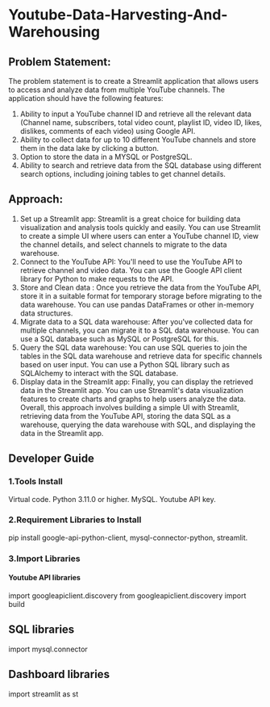 # Youtube-Data-Harvesting-And-Warehousing

## Problem Statement:
The problem statement is to create a Streamlit application that allows users to access
and analyze data from multiple YouTube channels. The application should have the
following features:
1. Ability to input a YouTube channel ID and retrieve all the relevant data
(Channel name, subscribers, total video count, playlist ID, video ID, likes,
dislikes, comments of each video) using Google API.
2. Ability to collect data for up to 10 different YouTube channels and store them in
the data lake by clicking a button.
3. Option to store the data in a MYSQL or PostgreSQL.
4. Ability to search and retrieve data from the SQL database using different
search options, including joining tables to get channel details.

## Approach:
1. Set up a Streamlit app: Streamlit is a great choice for building data
visualization and analysis tools quickly and easily. You can use Streamlit to
create a simple UI where users can enter a YouTube channel ID, view the
channel details, and select channels to migrate to the data warehouse.
2. Connect to the YouTube API: You'll need to use the YouTube API to retrieve
channel and video data. You can use the Google API client library for Python to
make requests to the API.
3. Store and Clean data : Once you retrieve the data from the YouTube API,
store it in a suitable format for temporary storage before migrating to the data
warehouse. You can use pandas DataFrames or other in-memory data
structures.
4. Migrate data to a SQL data warehouse: After you've collected data for
multiple channels, you can migrate it to a SQL data warehouse. You can use a
SQL database such as MySQL or PostgreSQL for this.
5. Query the SQL data warehouse: You can use SQL queries to join the tables
in the SQL data warehouse and retrieve data for specific channels based on
user input. You can use a Python SQL library such as SQLAlchemy to interact
with the SQL database.
6. Display data in the Streamlit app: Finally, you can display the retrieved data
in the Streamlit app. You can use Streamlit's data visualization features to
create charts and graphs to help users analyze the data.
Overall, this approach involves building a simple UI with Streamlit, retrieving data from
the YouTube API, storing the data SQL as a warehouse, querying the data warehouse
with SQL, and displaying the data in the Streamlit app.

## Developer Guide
### 1.Tools Install
Virtual code.
Python 3.11.0 or higher.
MySQL.
Youtube API key.
### 2.Requirement Libraries to Install
pip install google-api-python-client, mysql-connector-python, streamlit.

### 3.Import Libraries
#### Youtube API libraries
import googleapiclient.discovery
from googleapiclient.discovery import build

## SQL libraries

import mysql.connector

## Dashboard libraries

import streamlit as st
